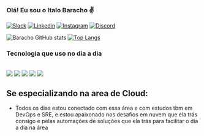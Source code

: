 ### Olá! Eu sou o Italo Baracho ✌️

[![Slack](https://img.shields.io/badge/Slack-4A154B?style=for-the-badge&logo=slack&logoColor=white)](estudante-etm9969.slack.com)
[![Linkedin](https://img.shields.io/badge/LinkedIn-0077B5?style=for-the-badge&logo=linkedin&logoColor=white)](https://www.linkedin.com/in/italobaracho/)
[![Instagram](	https://img.shields.io/badge/Instagram-E4405F?style=for-the-badge&logo=instagram&logoColor=white)](https://www.instagram.com/italobarachor/)
[![Discord](https://img.shields.io/badge/Discord-7289DA?style=for-the-badge&logo=discord&logoColor=white)](https://discord.com/channels/@me)

![Baracho GitHub stats](https://github-readme-stats.vercel.app/api?username=italobaracho&show_icons=true&theme=onedark)
[![Top Langs](https://github-readme-stats.vercel.app/api/top-langs/?username=italobaracho&hide_progress=true&theme=onedark)](https://github.com/italobaracho)


### Tecnologia que uso no dia a dia 

<div style="display: inline_block"><br/>
  <img align="center alt="shell" src="https://img.shields.io/badge/Powershell-2CA5E0?style=for-the-badge&logo=powershell&logoColor=white" /> 
  <img align="center alt="AWS" src="https://img.shields.io/badge/Amazon_AWS-FF9900?style=for-the-badge&logo=amazonaws&logoColor=white" />
  <img align="center alt="Azure" src="https://img.shields.io/badge/Microsoft_Azure-0089D6?style=for-the-badge&logo=microsoft-azure&logoColor=white" />
  <img align="center alt="Python" src="https://img.shields.io/badge/Python-14354C?style=for-the-badge&logo=python&logoColor=white" />
  <img align="center alt="JavaScript" src="https://img.shields.io/badge/JavaScript-F7DF1E?style=for-the-badge&logo=javascript&logoColor=black" />
</div>
                                                                                                                                              
## Se especializando na area de Cloud:
                                                                                                                                             
- Todos os dias estou conectado com essa área e com estudos tbm em DevOps e SRE, e estou apaixonado nos desafios em nuvem que ela trás consigo e pelas automações de soluções que ela trás para facilitar o dia a dia na área                                                                                                                                             
                                                                                                                                         
